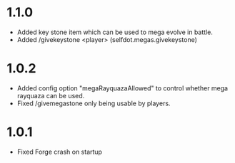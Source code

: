 # 1.1.0

- Added key stone item which can be used to mega evolve in battle.
- Added /givekeystone \<player\> (selfdot.megas.givekeystone)

# 1.0.2

- Added config option "megaRayquazaAllowed" to control whether mega rayquaza can be used.
- Fixed /givemegastone only being usable by players.

# 1.0.1

- Fixed Forge crash on startup
